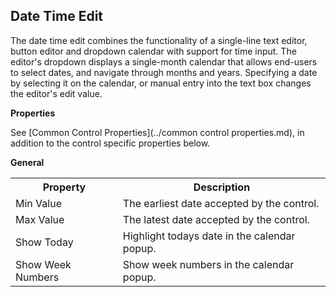 ## Date Time Edit

The date time edit combines the functionality of a single-line text editor, button editor and dropdown calendar with support for time input. The editor's dropdown displays a single-month calendar that allows end-users to select dates, and navigate through months and years. Specifying a date by selecting it on the calendar, or manual entry into the text box changes the editor's edit value.

**Properties**

See [Common Control Properties](../common control properties.md), in addition to the control specific properties below.

**General**

<table style="WIDTH: 100%">

<tbody>

<tr>

<th>Property</th>

<th>Description</th>

</tr>

<tr>

<td>Min Value</td>

<td>The earliest date accepted by the control.</td>

</tr>

<tr>

<td>Max Value</td>

<td>The latest date accepted by the control.</td>

</tr>

<tr>

<td>Show Today</td>

<td>Highlight todays date in the calendar popup.</td>

</tr>

<tr>

<td>Show Week Numbers</td>

<td>Show week numbers in the calendar popup.</td>

</tr>

</tbody>

</table>